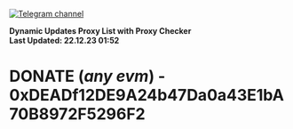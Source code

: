 [![Telegram channel](https://img.shields.io/endpoint?url=https://runkit.io/damiankrawczyk/telegram-badge/branches/master?url=https://t.me/n4z4v0d)](https://t.me/n4z4v0d) 

**Dynamic Updates Proxy List with Proxy Checker**  
**Last Updated: 22.12.23 01:52**

# DONATE (_any evm_) - 0xDEADf12DE9A24b47Da0a43E1bA70B8972F5296F2

